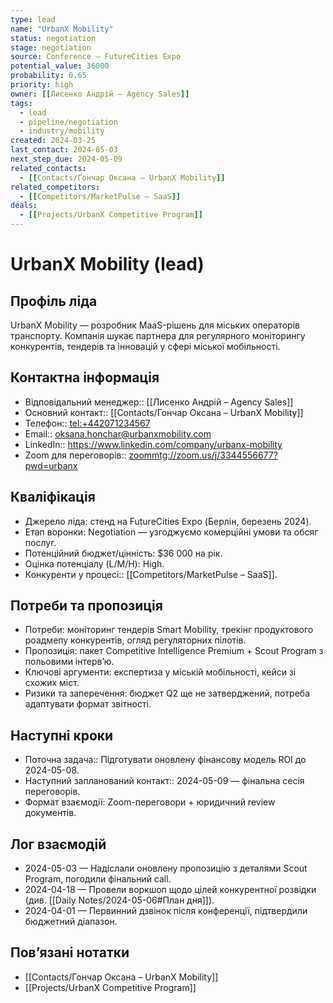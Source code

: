 ```yaml
---
type: lead
name: "UrbanX Mobility"
status: negotiation
stage: negotiation
source: Conference – FutureCities Expo
potential_value: 36000
probability: 0.65
priority: high
owner: [[Лисенко Андрій – Agency Sales]]
tags:
  - lead
  - pipeline/negotiation
  - industry/mobility
created: 2024-03-25
last_contact: 2024-05-03
next_step_due: 2024-05-09
related_contacts:
  - [[Contacts/Гончар Оксана – UrbanX Mobility]]
related_competitors:
  - [[Competitors/MarketPulse – SaaS]]
deals:
  - [[Projects/UrbanX Competitive Program]]
---
```


# UrbanX Mobility (lead)

## Профіль ліда
UrbanX Mobility — розробник MaaS-рішень для міських операторів транспорту. Компанія шукає партнера для регулярного моніторингу конкурентів, тендерів та інновацій у сфері міської мобільності.

## Контактна інформація
- Відповідальний менеджер:: [[Лисенко Андрій – Agency Sales]]
- Основний контакт:: [[Contacts/Гончар Оксана – UrbanX Mobility]]
- Телефон:: [tel:+442071234567](tel:+442071234567)
- Email:: [oksana.honchar@urbanxmobility.com](mailto:oksana.honchar@urbanxmobility.com)
- LinkedIn:: https://www.linkedin.com/company/urbanx-mobility
- Zoom для переговорів:: [zoommtg://zoom.us/j/3344556677?pwd=urbanx](zoommtg://zoom.us/j/3344556677?pwd=urbanx)

## Кваліфікація
- Джерело ліда: стенд на FutureCities Expo (Берлін, березень 2024).
- Етап воронки: Negotiation — узгоджуємо комерційні умови та обсяг послуг.
- Потенційний бюджет/цінність: $36 000 на рік.
- Оцінка потенціалу (L/M/H): High.
- Конкуренти у процесі:: [[Competitors/MarketPulse – SaaS]].

## Потреби та пропозиція
- Потреби: моніторинг тендерів Smart Mobility, трекінг продуктового роадмепу конкурентів, огляд регуляторних пілотів.
- Пропозиція: пакет Competitive Intelligence Premium + Scout Program з польовими інтервʼю.
- Ключові аргументи: експертиза у міській мобільності, кейси зі схожих міст.
- Ризики та заперечення: бюджет Q2 ще не затверджений, потреба адаптувати формат звітності.

## Наступні кроки
- Поточна задача:: Підготувати оновлену фінансову модель ROI до 2024-05-08.
- Наступний запланований контакт:: 2024-05-09 — фінальна сесія переговорів.
- Формат взаємодії: Zoom-переговори + юридичний review документів.

## Лог взаємодій
- 2024-05-03 — Надіслали оновлену пропозицію з деталями Scout Program, погодили фінальний call.
- 2024-04-18 — Провели воркшоп щодо цілей конкурентної розвідки (див. [[Daily Notes/2024-05-06#План дня]]).
- 2024-04-01 — Первинний дзвінок після конференції, підтвердили бюджетний діапазон.

## Повʼязані нотатки
- [[Contacts/Гончар Оксана – UrbanX Mobility]]
- [[Projects/UrbanX Competitive Program]]
